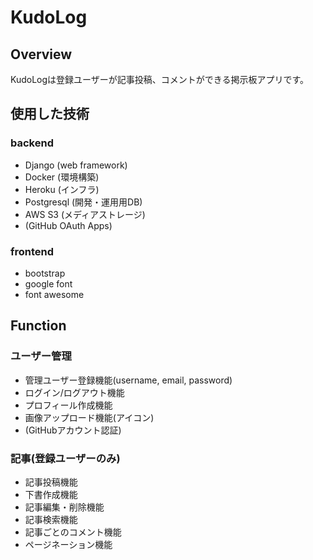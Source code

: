 # KudoLog

## Overview

KudoLogは登録ユーザーが記事投稿、コメントができる掲示板アプリです。

## 使用した技術

### backend

- Django (web framework)
- Docker (環境構築)
- Heroku (インフラ)
- Postgresql (開発・運用用DB)
- AWS S3 (メディアストレージ)
- (GitHub OAuth Apps)

### frontend

- bootstrap
- google font
- font awesome

## Function

### ユーザー管理
- 管理ユーザー登録機能(username, email, password)
- ログイン/ログアウト機能
- プロフィール作成機能
- 画像アップロード機能(アイコン)
- (GitHubアカウント認証)

### 記事(登録ユーザーのみ)
- 記事投稿機能
- 下書作成機能
- 記事編集・削除機能
- 記事検索機能
- 記事ごとのコメント機能
- ページネーション機能
